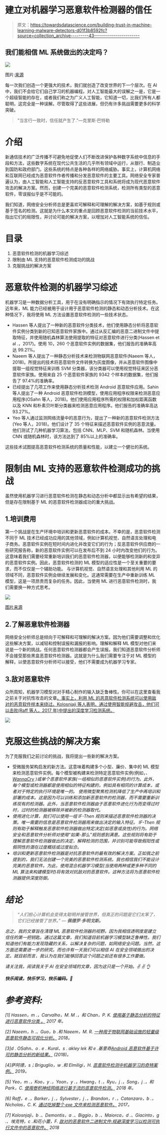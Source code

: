 # 建立对机器学习恶意软件检测器的信任

> 原文：<https://towardsdatascience.com/building-trust-in-machine-learning-malware-detectors-d01f3b8592fc?source=collection_archive---------43----------------------->

## 我们能相信 ML 系统做出的决定吗？

![](img/e8ed3db9ce713bbf941e0b82c6ecf80f.png)

图片:[来源](https://www.rawpixel.com/)

每一次我们创造一个更强大的技术，我们就创造了改变世界的下一个层次。在 AI 中，我们不会给它们自己学习的机器编程。对人工智能最大的误解之一是，它是一个超级智能的存在，或者我们称之为广义人工智能，它知道一切，比我们所有人都聪明，这完全是一种误解。尽管取得了这些进展，但仍有许多挑战需要更多的科学突破。

> "当言行一致时，信任就产生了."—克里斯·巴特勒

# 介绍

新通信技术的广泛传播不可避免地促使人们不断改进保护各种数字系统中信息的手段和方法，这些数字系统在现代公共生活的几乎所有领域中运行，从银行、制造业到国防和政府部门。这些系统的特点是各种各样的网络威胁。事实上，计算机网络和互联网已经成为恶意软件作者传播和分发恶意软件的主要工具。网络安全专家普遍认为，由人工智能和人工智能支持的反恶意软件工具和系统将成为现代恶意软件攻击的解决方案。然而，创建一个完美的恶意软件检测系统，检测所有类型的恶意软件，零误报似乎是不可能的。

我们知道，网络安全分析师总是更喜欢可解释和可理解的解决方案，如基于规则或基于签名的检测。这就是为什么本文的重点是回顾恶意软件检测的当前技术水平，指出它们的局限性，并讨论可能的解决方案，以增加对人工智能系统的信任。

# 目录

1.  恶意软件检测的机器学习综述
2.  限制由 ML 支持的恶意软件检测成功的挑战
3.  克服挑战的解决方案

# 恶意软件检测的机器学习综述

机器学习是一种数据分析工具，用于在没有明确指示的情况下有效执行特定任务。近年来，ML 能力已经被用于设计用于恶意软件检测的静态和动态分析技术。在这种情况下，我将使用 ML 方法设置恶意软件检测的一些技术状态。

*   Hassen 等人提出了一种新的恶意软件分类技术，他们使用静态分析将恶意软件实例分类到新的已知恶意软件家族中。通过从反汇编的恶意二进制文件中提取特征，并使用随机森林算法使用提取的特征对恶意软件进行分类(Hassen et al .，2017)。使用 10，260 个恶意软件实例的数据集，他们报告的准确率高达 99.21%。
*   Naeem 等人提出了一种静态分析技术来检测物联网恶意软件(Naeem 等人，2018)。所提出的技术将恶意软件文件转换为灰度图像，并从恶意软件图像中提取一组视觉特征来训练 SVM 分类器，该分类器可以使用视觉特征来区分恶意软件家族。使用来自 25 个恶意软件家族的 9342 个样本的数据集，他们报告了 97.4%的准确率。
*   已经提出了几项工作来使用静态分析技术检测 Android 恶意软件应用。Sahin 等人提出了一种 Android 恶意软件检测模型，使用应用程序权限来检测恶意应用程序(OSahn 等人，2018)。他们使用应用程序所需的权限和加权距离函数以及 KNN 和朴素贝叶斯分类器来检测恶意应用程序。他们报告的准确率高达 93.27%。
*   Yeo 等人通过监测网络流量中的恶意行为，提出了一种新的恶意软件检测方法(Yeo 等人，2018)。他们设计了 35 个特征来描述恶意软件实例的恶意流量。他们测试了几种机器学习算法，包括 CNN、MLP、SVM 和随机森林。当使用 CNN 或随机森林时，该方法达到了 85%以上的准确率。

这些技术试图提高恶意软件检测系统的质量和性能，以建立一个健壮的系统。

# 限制由 ML 支持的恶意软件检测成功的挑战

虽然使用机器学习进行恶意软件检测在静态和动态分析中都显示出有希望的结果，但是存在限制基于 ML 的恶意软件检测器成功的重大挑战。

## 1.培训费用

第一个挑战是在生产环境中培训和更新恶意软件的成本。不幸的是，恶意软件检测不同于 ML 技术已经成功应用的其他领域，例如计算机视觉、自然语言处理和电子商务。恶意软件实例在短时间内进化并改变它们的行为；反恶意软件供应商的一些研究报告称，新的恶意软件实例可以在发布后不到 24 小时内改变他们的行为。这意味着我们需要经常重新培训我们的恶意软件检测器，以便能够检测新的和变异的恶意软件实例。因此，恶意软件检测的 ML 模型的适应性是一个至关重要的要求，而不仅仅是一个辅助功能。
与计算机视觉、自然语言处理和其他利用 ML 的领域不同，恶意软件实例会继续发展和变化。这通常需要在生产中重新训练 ML 模型，这是一项昂贵而复杂的任务。因此，当使用 ML 进行恶意软件检测时，我们需要换一种方式思考。

![](img/c6ddd218c8f7f7778f2e4803f6c4102b.png)

[图片来源](https://medium.com/weroam/great-minds-think-differently-efe1cc01c313)

## 2.了解恶意软件检测器

网络安全分析师总是倾向于可解释和可理解的解决方案。因为他们需要调整和优化这些解决方案，以减轻和控制误报和漏报的影响。理解和解释 ML 模型对他们来说是一个新的挑战。任何恶意软件检测器都会产生误报。我们知道恶意软件分析师不会接受那些黑盒恶意软件检测器。这就是为什么我们需要专注于对 ML 模型的解释，以使恶意软件分析师可以接受，他们不需要成为机器学习专家。

## 3.敌对恶意软件

众所周知，机器学习模型对对手精心制作的输入缺乏鲁棒性。你可以在这里查看我之前关于对抗性攻击的文章[。事实上，利用 ML 的恶意软件检测系统可以使用敌对的恶意软件样本来绕过。Kolosnjaji 等人表明，通过使用智能规避攻击，他们可以击败(Raff 等人，2017 年)中提出的深度学习检测系统。](https://medium.com/analytics-vidhya/artificial-intelligence-as-a-weapon-for-hackers-fccec8f44275)

![](img/2e1eb361c198f5ba8ebdc4c1f825d741.png)

# 克服这些挑战的解决方案

为了克服我们之前讨论的挑战，我将提出一些新的解决方案。

*   受微服务架构启发的新方法。这意味着构建多个小型、廉价、集中的 ML 模型来检测恶意软件实例。每个模型被构建来检测特定恶意软件实例(例如，[](https://en.wikipedia.org/wiki/Mirai_(malware))*、 [*WannaCry*](https://en.wikipedia.org/wiki/WannaCry_ransomware_attack) )或单个恶意软件家族(一组相似的恶意软件实例)的行为。此外，每个模型或检测器都是使用相似的特征构建的，例如具有相同的计算成本，或者对于特定的执行环境是唯一的。
    使用微型聚焦检测机降低了生产中再培训和部署的成本。这是因为可以训练和添加新恶意软件的检测器，而不需要重新训练现有的检测器。此外，当恶意软件检测器由于恶意软件进化行为而变得过时时，过时的检测器被移除并被新的检测器取代。*
*   *使用进化计算，我们可以使用一组 IF-Then 规则来描述恶意软件检测器的决策。唯一需要的信息是恶意软件检测器用来做出决定的输入特征。
    IF-Then 规则有助于解释触发恶意软件检测器做出特定决定(如恶意或良性)的行为。网络安全和恶意软件分析师对使用“如果-那么”规则感到满意。这些规则将有助于理解恶意软件检测器做出的决定，解释检测的范围，并识别可能导致假阳性或假阴性的潜在过度概括或过度拟合。*
*   *培训和更新恶意软件检测器是对抗恶意软件的最有效的解决方案。正如我之前提到的，我们无法创建一个完美的恶意软件检测系统。我也相信我们不能设计完美的恶意软件。为此，使用混合机器学习模型(当使用两种或更多种不同的 ML 算法来构建模型时)将有效对抗敌对的恶意软件。这种方法将为恶意软件检测器提供深度防御。*

# *结论*

> **“人们担心计算机会变得太聪明并接管世界，但真正的问题是它们太笨了，它们已经接管了世界。”* ― **佩德罗·多明戈斯。***

*总之，我的文章旨在清理 ML 恶意软件检测器的视野。因为我相信透明度是建立信任的第一把钥匙。通过这篇文章，我们知道目前机器学习模型缺乏鲁棒性。我们知道他们有能力发现隐藏的关系，以解决复杂的问题，如网络安全问题。当然，这方面还需要进一步的研究。而也许有一天我们可以相信 AI 在安全领域做出的决定。就目前而言，我认为在我们能够回答这个问题之前还有很多工作要做。*

*请关注我，阅读我关于 AI 在安全领域的文章，因为这只是一个开始。✌ ✌ 👌*

****快乐阅读，快乐学习，快乐编码。*👏***

# *参考资料:*

*[1] Hassen，m .，Carvalho，M. M .，和 Chan，P. K. [使用基于静态分析的特征进行恶意软件分类
。](https://ieeexplore.ieee.org/document/8285426) 2017 年。*

*[2] Naeem，h .、Guo，b .和 Naeem，M. R. [一种用于物联网基础设施的轻量级
恶意软件静态可视化分析。](https://www.semanticscholar.org/paper/A-light-weight-malware-static-visual-analysis-for-Naeem-Guo/6dbc1f3a795cf622fa451db7e3b1255b25ec95e8) 2018。*

*[3]d . OSahn、o . e . Kural、s . akley lek 和 e .基里奇[Android 恶意软件基于许可的静态分析的新结果。](https://ieeexplore.ieee.org/document/8355377?denied=) (2018)。*

*[4]萨阿德，s；Briguglio，w .和 Elmiligi，H. [恶意软件检测中机器学习的奇特案例。](https://arxiv.org/pdf/1905.07573.pdf) 2019。*

*[5] Yeo，m .，Koo，y .，Yoon，y .，Hwang，t .，Ryu，j .，Song，j .，和 Park，C. [使用卷积神经网络进行基于流的恶意软件检测。](https://ieeexplore.ieee.org/document/8343255) 2018 年。*

*[6] Raff，e .，Barker，j .，Sylvester，j .，Brandon，r .，Catanzaro，b .，Nicholas，C. K. [通过吃掉整个 exe 文件来检测恶意软件。](https://arxiv.org/pdf/1710.09435.pdf) 2017。*

*[7] Kolosnjaji，b .、Demontis，a .、Biggio，b .、Maiorca，d .、Giacinto，g .、埃克特，c .和花小蕾，F. [敌对的恶意软件二进制文件:规避深度学习以检测可执行文件中的恶意软件。](https://arxiv.org/pdf/1803.04173.pdf) 2018*